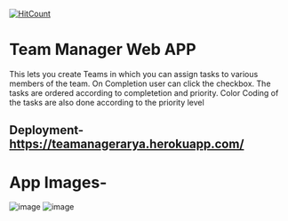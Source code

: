 [![HitCount](https://hits.dwyl.com/Arya-A-Nair/Team-Manager.svg?style=flat-square)](http://hits.dwyl.com/Arya-A-Nair/Team-Manager)
# Team Manager Web APP

This lets you create Teams in which you can assign tasks to various members of the team. On Completion user can click the checkbox. The tasks are ordered according to completetion and priority. Color Coding of the tasks are also done according to the priority level

## Deployment- https://teamanagerarya.herokuapp.com/



# App Images-
![image](https://user-images.githubusercontent.com/77779003/186719185-88bee6e9-0331-4324-8fa0-e7dad4f55218.png)
![image](https://user-images.githubusercontent.com/77779003/186720587-85b7ff9b-9a8a-4d53-a369-ada0fca161b4.png)



